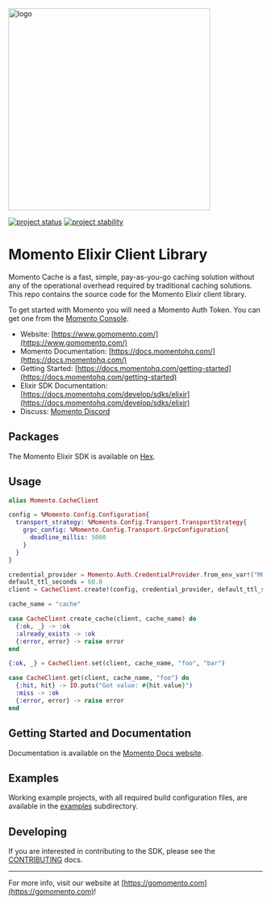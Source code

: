 <head>
  <meta name="Momento Elixir Client Library Documentation" content="Elixir client software development kit for Momento Cache">
</head>
<img src="https://docs.momentohq.com/img/logo.svg" alt="logo" width="400"/>

[![project status](https://momentohq.github.io/standards-and-practices/badges/project-status-official.svg)](https://github.com/momentohq/standards-and-practices/blob/main/docs/momento-on-github.md)
[![project stability](https://momentohq.github.io/standards-and-practices/badges/project-stability-beta.svg)](https://github.com/momentohq/standards-and-practices/blob/main/docs/momento-on-github.md)

# Momento Elixir Client Library

Momento Cache is a fast, simple, pay-as-you-go caching solution without any of the operational overhead
required by traditional caching solutions.  This repo contains the source code for the Momento Elixir client library.

To get started with Momento you will need a Momento Auth Token. You can get one from the [Momento Console](https://console.gomomento.com).

* Website: [https://www.gomomento.com/](https://www.gomomento.com/)
* Momento Documentation: [https://docs.momentohq.com/](https://docs.momentohq.com/)
* Getting Started: [https://docs.momentohq.com/getting-started](https://docs.momentohq.com/getting-started)
* Elixir SDK Documentation: [https://docs.momentohq.com/develop/sdks/elixir](https://docs.momentohq.com/develop/sdks/elixir)
* Discuss: [Momento Discord](https://discord.gg/3HkAKjUZGq)

## Packages

The Momento Elixir SDK is available on [Hex](https://hex.pm/packages/gomomento).

## Usage

```elixir
alias Momento.CacheClient

config = %Momento.Config.Configuration{
  transport_strategy: %Momento.Config.Transport.TransportStrategy{
    grpc_config: %Momento.Config.Transport.GrpcConfiguration{
      deadline_millis: 5000
    }
  }
}

credential_provider = Momento.Auth.CredentialProvider.from_env_var!("MOMENTO_AUTH_TOKEN")
default_ttl_seconds = 60.0
client = CacheClient.create!(config, credential_provider, default_ttl_seconds)

cache_name = "cache"

case CacheClient.create_cache(client, cache_name) do
  {:ok, _} -> :ok
  :already_exists -> :ok
  {:error, error} -> raise error
end

{:ok, _} = CacheClient.set(client, cache_name, "foo", "bar")

case CacheClient.get(client, cache_name, "foo") do
  {:hit, hit} -> IO.puts("Got value: #{hit.value}")
  :miss -> :ok
  {:error, error} -> raise error
end

```

## Getting Started and Documentation

Documentation is available on the [Momento Docs website](https://docs.momentohq.com).

## Examples

Working example projects, with all required build configuration files, are available in the [examples](./examples) subdirectory.

## Developing

If you are interested in contributing to the SDK, please see the [CONTRIBUTING](./CONTRIBUTING.md) docs.

----------------------------------------------------------------------------------------
For more info, visit our website at [https://gomomento.com](https://gomomento.com)!
